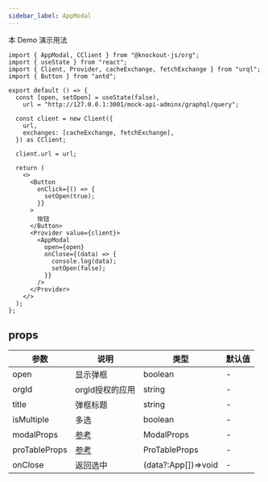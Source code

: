 ```yaml
---
sidebar_label: AppModal
---
```


本 Demo 演示用法

```tsx preview
import { AppModal, CClient } from "@knockout-js/org";
import { useState } from "react";
import { Client, Provider, cacheExchange, fetchExchange } from "urql";
import { Button } from "antd";

export default () => {
  const [open, setOpen] = useState(false),
    url = "http://127.0.0.1:3001/mock-api-adminx/graphql/query";

  const client = new Client({
    url,
    exchanges: [cacheExchange, fetchExchange],
  }) as CClient;

  client.url = url;

  return (
    <>
      <Button
        onClick={() => {
          setOpen(true);
        }}
      >
        按钮
      </Button>
      <Provider value={client}>
        <AppModal
          open={open}
          onClose={(data) => {
            console.log(data);
            setOpen(false);
          }}
        />
      </Provider>
    </>
  );
};
```

## props

| 参数          | 说明                                                          | 类型                | 默认值 |
| ------------- | ------------------------------------------------------------- | ------------------- | ------ |
| open          | 显示弹框                                                      | boolean             | -      |
| orgId         | orgId授权的应用                                               | string              | -      |
| title         | 弹框标题                                                      | string              | -      |
| isMultiple    | 多选                                                          | boolean             | -      |
| modalProps    | [参考](https://ant.design/components/modal-cn#api)            | ModalProps          | -      |
| proTableProps | [参考](https://procomponents.ant.design/components/table#api) | ProTableProps       | -      |
| onClose       | 返回选中                                                      | (data?:App[])=>void | -      |
